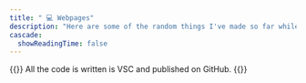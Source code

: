 ```yaml
---
title: " 💻 Webpages"
description: "Here are some of the random things I've made so far while learning front end design."
cascade:
  showReadingTime: false
---
```

{{<alert>}}
All the code is written is VSC and published on GitHub.
{{</alert>}}